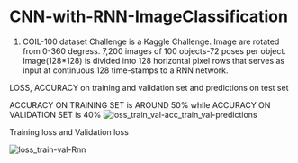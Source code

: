 # CNN-with-RNN-ImageClassification


1. COIL-100 dataset Challenge is a Kaggle Challenge. Image are rotated from 0-360 degress. 7,200
   images of 100 objects-72 poses per object. Image(128*128) is divided into 128 horizontal pixel rows
   that serves as input at continuous 128 time-stamps to a RNN network.

LOSS, ACCURACY on training and validation set and predictions on test set 

ACCURACY ON TRAINING SET is AROUND 50% while ACCURACY ON VALIDATION SET is 40%
![loss_train_val-acc_train_val-predictions](https://user-images.githubusercontent.com/23450113/80320095-a825e280-8814-11ea-9708-0d4e0453c2b0.png)


Training loss and Validation loss

![loss_train-val-Rnn](https://user-images.githubusercontent.com/23450113/80319905-60eb2200-8813-11ea-9ced-036e97a8a7cc.png)
